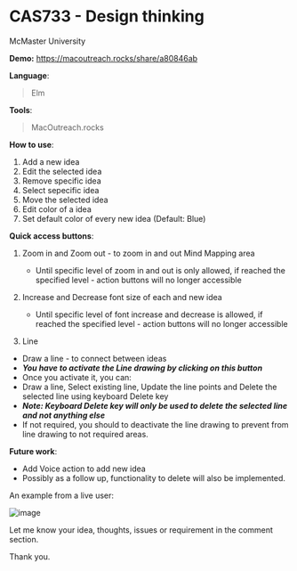# CAS733 - Design thinking 

McMaster University

**Demo:** https://macoutreach.rocks/share/a80846ab

**Language**:

> Elm

**Tools**: 

> MacOutreach.rocks

**How to use**:

1. Add a new idea
2. Edit the selected idea
3. Remove specific idea
4. Select sepecific idea
5. Move the selected idea
6. Edit color of a idea
7. Set default color of every new idea (Default: Blue)

**Quick access buttons**:

1. Zoom in and Zoom out - to zoom in and out Mind Mapping area

   - Until specific level of zoom in and out is only allowed, if reached the specified level - action buttons will no longer accessible 

2. Increase and Decrease font size of each and new idea

   - Until specific level of font increase and decrease is allowed, if reached the specified level - action buttons will no longer accessible 

3. Line 

  - Draw a line - to connect between ideas
  - **_You have to activate the Line drawing by clicking on this button_**
  - Once you activate it, you can:
  - Draw a line, Select existing line, Update the line points and Delete the selected line using keyboard Delete key
  - **_Note: Keyboard Delete key will only be used to delete the selected line and not anything else_**
  - If not required, you should to deactivate the line drawing to prevent from line drawing to not required areas.

**Future work**:
  - Add Voice action to add new idea
  - Possibly as a follow up, functionality to delete will also be implemented.

An example from a live user:

![image](https://user-images.githubusercontent.com/4964092/124537746-7cbf6000-dde8-11eb-90b1-9ab4839a20e0.png)


Let me know your idea, thoughts, issues or requirement in the comment section.

Thank you.
